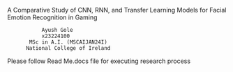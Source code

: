 A Comparative Study of CNN, RNN, and Transfer Learning Models for Facial Emotion Recognition in Gaming


               Ayush Gole
               x23224100
           MSc in A.I. (MSCAIJAN24I)
          National College of Ireland

Please follow Read  Me.docs file for executing research process
